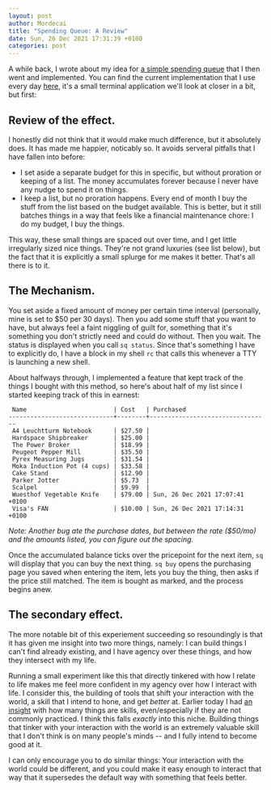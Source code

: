 ```yaml
---
layout: post
author: Mordecai
title: "Spending Queue: A Review"
date: Sun, 26 Dec 2021 17:31:39 +0100
categories: post
---
```


A while back, I wrote about my idea for [a simple spending
queue](/2020/06/18/decoupling-purchasing-and-joy) that I then went and
implemented. You can find the current implementation that I use every day
[here](https://github.com/MordecaiMalignatus/spending-queue), it's a small
terminal application we'll look at closer in a bit, but first:

## Review of the effect.

I honestly did not think that it would make much difference, but it absolutely
does. It has made me happier, noticably so. It avoids serveral pitfalls that I
have fallen into before:

- I set aside a separate budget for this in specific, but without proration or
  keeping of a list. The money accumulates forever because I never have any
  nudge to spend it on things.
- I keep a list, but no proration happens. Every end of month I buy the stuff
  from the list based on the budget available. This is better, but it still
  batches things in a way that feels like a financial maintenance chore: I do my
  budget, I buy the things.

This way, these small things are spaced out over time, and I get little
irregularly sized nice things. They're not grand luxuries (see list below), but
the fact that it is explicitly a small splurge for me makes it better. That's
all there is to it.

## The Mechanism.

You set aside a fixed amount of money per certain time interval (personally,
mine is set to $50 per 30 days). Then you add some stuff that you want to have,
but always feel a faint niggling of guilt for, something that it's something you
don't strictly need and could do without. Then you wait. The status is displayed
when you call `sq status`. Since that's something I have to explicitly do, I
have a block in my shell `rc` that calls this whenever a TTY is launching a new
shell.

About halfways through, I implemented a feature that kept track of the things I
bought with this method, so here's about half of my list since I started keeping
track of this in earnest:

```
 Name                        | Cost   | Purchased
-----------------------------+--------+---------------------------------
 A4 Leuchtturm Notebook      | $27.50 |
 Hardspace Shipbreaker       | $25.00 |
 The Power Broker            | $18.99 |
 Peugeot Pepper Mill         | $35.50 |
 Pyrex Measuring Jugs        | $31.54 |
 Moka Induction Pot (4 cups) | $33.58 |
 Cake Stand                  | $12.90 |
 Parker Jotter               | $5.73  |
 Scalpel                     | $9.99  |
 Wuesthof Vegetable Knife    | $79.00 | Sun, 26 Dec 2021 17:07:41 +0100
 Visa's FAN                  | $10.00 | Sun, 26 Dec 2021 17:14:31 +0100
```

*Note: Another bug ate the purchase dates, but between the rate ($50/mo) and the
amounts listed, you can figure out the spacing.*

Once the accumulated balance ticks over the pricepoint for the next item, `sq`
will display that you can buy the next thing. `sq buy` opens the purchasing page
you saved when entering the item, lets you buy the thing, then asks if the price
still matched. The item is bought as marked, and the process begins anew.

## The secondary effect.

The more notable bit of this experiement succeeding so resoundingly is that it
has given me insight into two more things, namely: I can build things I can't
find already existing, and I have agency over these things, and how they
intersect with my life.

Running a small experiment like this that directly tinkered with how I relate to
life makes me feel more confident in my agency over how I interact with life. I
consider this, the building of tools that shift your interaction with the world,
a skill that I intend to hone, and get _better_ at. Earlier today I had [an
insight](https://twitter.com/m_malignatus/status/1475063733256916993) with how
many things are skills, even/especially if they are not commonly practiced. I
think this falls _exactly_ into this niche. Building things that tinker with
your interaction with the world is an extremely valuable skill that I don't
think is on many people's minds -- and I fully intend to become good at it.

I can only encourage you to do similar things: Your interaction with the world
could be different, and you could make it easy enough to interact that way that
it supersedes the default way with something that feels better.
